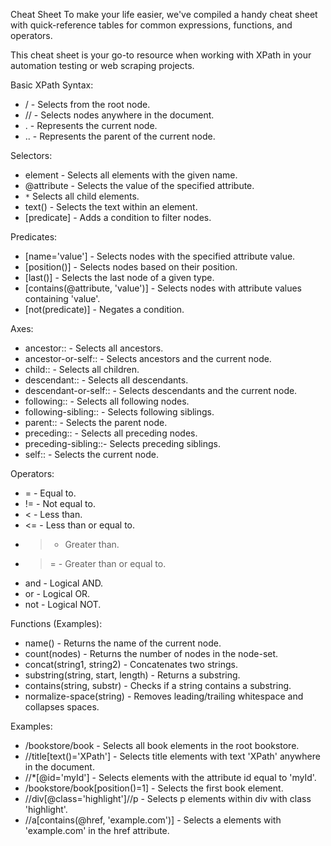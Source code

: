 Cheat Sheet
To make your life easier, we've compiled a handy cheat sheet with quick-reference tables for common expressions, functions, and operators.

This cheat sheet is your go-to resource when working with XPath in your automation testing or web scraping projects.

Basic XPath Syntax:
* / - Selects from the root node.
* // - Selects nodes anywhere in the document.
* . - Represents the current node.
* .. - Represents the parent of the current node.


Selectors:

* element - Selects all elements with the given name.
* @attribute - Selects the value of the specified attribute.
* `*`  Selects all child elements.
* text() - Selects the text within an element.
* [predicate] - Adds a condition to filter nodes.

Predicates:
* [name='value'] - Selects nodes with the specified attribute value.
* [position()] - Selects nodes based on their position.
* [last()] - Selects the last node of a given type.
* [contains(@attribute, 'value')] - Selects nodes with attribute values containing 'value'.
* [not(predicate)] - Negates a condition.

Axes:
* ancestor:: - Selects all ancestors.
* ancestor-or-self:: - Selects ancestors and the current node.
* child:: - Selects all children.
* descendant:: - Selects all descendants.
* descendant-or-self:: - Selects descendants and the current node.
* following:: - Selects all following nodes.
* following-sibling:: - Selects following siblings.
* parent:: - Selects the parent node.
* preceding:: - Selects all preceding nodes.
* preceding-sibling::- Selects preceding siblings.
* self:: - Selects the current node.

Operators:
* = - Equal to.
* != - Not equal to.
* < - Less than.
* <= - Less than or equal to.
* > - Greater than.
* >= - Greater than or equal to.
* and - Logical AND.
* or - Logical OR.
* not - Logical NOT.

Functions (Examples):

* name() - Returns the name of the current node.
* count(nodes) - Returns the number of nodes in the node-set.
* concat(string1, string2) - Concatenates two strings.
* substring(string, start, length) - Returns a substring.
* contains(string, substr) - Checks if a string contains a substring.
* normalize-space(string) - Removes leading/trailing whitespace and collapses spaces.

Examples:

* /bookstore/book - Selects all book elements in the root bookstore.
* //title[text()='XPath'] - Selects title elements with text 'XPath' anywhere in the document.
* //*[@id='myId'] - Selects elements with the attribute id equal to 'myId'.
* /bookstore/book[position()=1] - Selects the first book element.
* //div[@class='highlight']//p - Selects p elements within div with class 'highlight'.
* //a[contains(@href, 'example.com')] - Selects a elements with 'example.com' in the href attribute.

